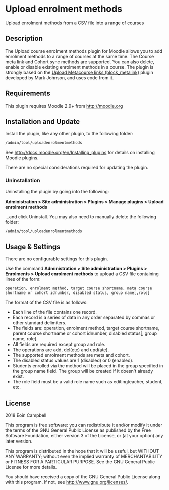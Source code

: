 # Upload enrolment methods #

Upload enrolment methods from a CSV file into a range of courses

## Description ##

The Upload course enrolment methods plugin for Moodle allows you to add enrolment methods to a range of courses at the same time.
The Course meta link and Cohort sync methods are supported.
You can also delete, enable or disable existing enrolment methods in a course.
The plugin is strongly based on the [Upload Metacourse links (block_metalink)](https://moodle.org/plugins/block_metalink)
plugin developed by Mark Johnson, and uses code from it.

## Requirements ##

This plugin requires Moodle 2.9+ from http://moodle.org


## Installation and Update ##

Install the plugin, like any other plugin, to the following folder:

    /admin/tool/uploadenrolmentmethods

See http://docs.moodle.org/en/Installing_plugins for details on installing Moodle plugins.

There are no special considerations required for updating the plugin.

### Uninstallation ###

Uninstalling the plugin by going into the following:

__Administration &gt; Site administration &gt; Plugins &gt; Manage plugins &gt; Upload enrolment methods__

...and click Uninstall. You may also need to manually delete the following folder:

    /admin/tool/uploadenrolmentmethods

## Usage &amp; Settings ##

There are no configurable settings for this plugin.

Use the command __Administration &gt; Site administration &gt; Plugins &gt; Enrolments &gt; Upload enrolment methods__
to upload a CSV file containing lines of the form:

    operation, enrolment method, target course shortname, meta course shortname or cohort idnumber, disabled status, group name[,role]

The format of the CSV file is as follows:

* Each line of the file contains one record.
* Each record is a series of data in any order separated by commas or other standard delimiters.
* The fields are: operation, enrolment method, target course shortname, parent course shortname or cohort idnumber, disabled status[, group name, role].
* All fields are required except group and role.
* The operations are add, del(ete) and upd(ate).
* The supported enrolment methods are meta and cohort.
* The disabled status values are 1 (disabled) or 0 (enabled).
* Students enrolled via the method will be placed in the group specified in the group name field.
  The group will be created if it doesn't already exist.
* The role field must be a valid role name such as editingteacher, student, etc.

## License ##

2018 Eoin Campbell

This program is free software: you can redistribute it and/or modify it under
the terms of the GNU General Public License as published by the Free Software
Foundation, either version 3 of the License, or (at your option) any later
version.

This program is distributed in the hope that it will be useful, but WITHOUT ANY
WARRANTY; without even the implied warranty of MERCHANTABILITY or FITNESS FOR A
PARTICULAR PURPOSE.  See the GNU General Public License for more details.

You should have received a copy of the GNU General Public License along with
this program.  If not, see <http://www.gnu.org/licenses/>.
